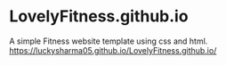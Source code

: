 # LovelyFitness.github.io
A simple Fitness website template using css and html.
https://luckysharma05.github.io/LovelyFitness.github.io/
